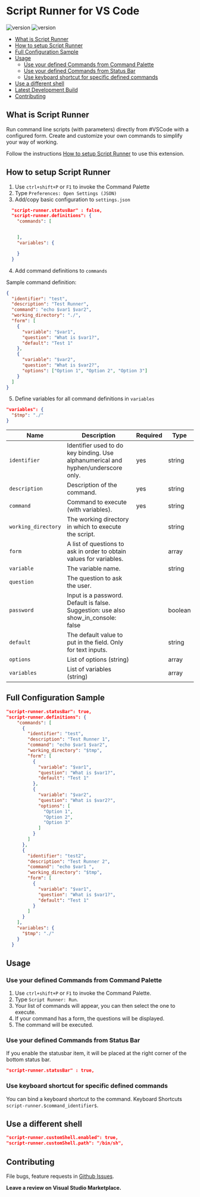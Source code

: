 <h1>Script Runner for VS Code</h1>

![version](https://vsmarketplacebadge.apphb.com/version/easterapps.script-runner.png)
![version](https://vsmarketplacebadge.apphb.com/rating-star/easterapps.script-runner.png)

- [What is Script Runner](#what-is-script-runner)
- [How to setup Script Runner](#how-to-setup-script-runner)
- [Full Configuration Sample](#full-configuration-sample)
- [Usage](#usage)
  - [Use your defined Commands from Command Palette](#use-your-defined-commands-from-command-palette)
  - [Use your defined Commands from Status Bar](#use-your-defined-commands-from-status-bar)
  - [Use keyboard shortcut for specific defined commands](#use-keyboard-shortcut-for-specific-defined-commands)
- [Use a different shell](#use-a-different-shell)
- [Latest Development Build](#latest-development-build)
- [Contributing](#contributing)

## What is Script Runner

Run command line scripts (with parameters) directly from #VSCode with a configured form.
Create and customize your own commands to simplify your way of working.

Follow the instructions [How to setup Script Runner](#how-to-setup-script-runner) to use this extension.

## How to setup Script Runner

1. Use `ctrl+shift+P` or `F1` to invoke the Command Palette
2. Type `Preferences: Open Settings (JSON)`
3. Add/copy basic configuration to `settings.json`

```json
  "script-runner.statusBar" : false,
  "script-runner.definitions": {
    "commands": [


    ],
    "variables": {

    }
  }
```

4. Add command definitions to `commands`

Sample command definition:

```json
{
  "identifier": "test",
  "description": "Test Runner",
  "command": "echo $var1 $var2",
  "working_directory": "./",
  "form": [
    {
      "variable": "$var1",
      "question": "What is $var1?",
      "default": "Test 1"
    },
    {
      "variable": "$var2",
      "question": "What is $var2?",
      "options": ["Option 1", "Option 2", "Option 3"]
    }
  ]
}
```

5. Define variables for all command definitions in `variables`

```json
"variables": {
  "$tmp": "./"
}
```

| Name                | Description                                                                         | Required | Type    |
| ------------------- | ----------------------------------------------------------------------------------- | -------- | ------- |
| `identifier`        | Identifier used to do key binding. Use alphanumerical and hyphen/underscore only.   | yes      | string  |
| `description`       | Description of the command.                                                         | yes      | string  |
| `command`           | Command to execute (with variables).                                                | yes      | string  |
| `working_directory` | The working directory in which to execute the script.                               |          | string  |
| `form`              | A list of questions to ask in order to obtain values for variables.                 |          | array   |
| `variable`          | The variable name.                                                                  |          | string  |
| `question`          | The question to ask the user.                                                       |          |
| `password`          | Input is a password. Default is false.  Suggestion: use also show_in_console: false |          | boolean |
| `default`           | The default value to put in the field. Only for text inputs.                        |          | string  |
| `options`           | List of options (string)                                                            |          | array   |
| `variables`         | List of variables (string)                                                          |          | array   |

## Full Configuration Sample

```json
"script-runner.statusBar": true,
"script-runner.definitions": {
    "commands": [
      {
        "identifier": "test",
        "description": "Test Runner 1",
        "command": "echo $var1 $var2",
        "working_directory": "$tmp",
        "form": [
          {
            "variable": "$var1",
            "question": "What is $var1?",
            "default": "Test 1"
          },
          {
            "variable": "$var2",
            "question": "What is $var2?",
            "options": [
              "Option 1",
              "Option 2",
              "Option 3"
            ]
          }
        ]
      },
      {
        "identifier": "test2",
        "description": "Test Runner 2",
        "command": "echo $var1 ",
        "working_directory": "$tmp",
        "form": [
          {
            "variable": "$var1",
            "question": "What is $var1?",
            "default": "Test 1"
          }
        ]
      }
    ],
    "variables": {
      "$tmp": "./"
    }
  }

```

## Usage

### Use your defined Commands from Command Palette

1. Use `ctrl+shift+P` or `F1` to invoke the Command Palette.
2. Type `Script Runner: Run`.
3. Your list of commands will appear, you can then select the one to execute.
4. If your command has a form, the questions will be displayed.
5. The command will be executed.

### Use your defined Commands from Status Bar

If you enable the statusbar item, it will be placed at the right corner of the bottom status bar.

```json
"script-runner.statusBar" : true,
```

### Use keyboard shortcut for specific defined commands

You can bind a keyboard shortcut to the command. Keyboard Shortcuts `script-runner.$command_identifier$`.

## Use a different shell

```json
"script-runner.customShell.enabled": true,
"script-runner.customShell.path": "/bin/sh",
```

## Contributing

File bugs, feature requests in [Github Issues](<[https://link](https://github.com/easterapps/vscode-script-runner/issues)>).

**Leave a review on Visual Studio Marketplace.**
